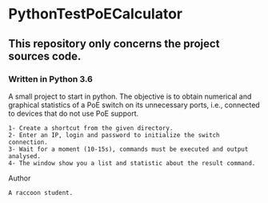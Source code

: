 # PythonTestPoECalculator
## This repository only concerns the project sources code.
### Written in Python 3.6

A small project to start in python. The objective is to obtain numerical and graphical statistics of a PoE switch on its unnecessary ports, i.e., connected 
to devices that do not use PoE support.

```
1- Create a shortcut from the given directory.
2- Enter an IP, login and password to initialize the switch connection.
3- Wait for a moment (10-15s), commands must be executed and output analysed.
4- The window show you a list and statistic about the result command.
```
Author
```
A raccoon student.
```
